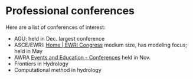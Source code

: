 # Professional conferences

Here are a list of conferences of interest:
- AGU: held in Dec. largest conference
- ASCE/EWRI: [Home | EWRI Congress](https://www.ewricongress.org/) medium size, has modeling focus; held in May
- AWRA [Events and Education - Conferences](https://www.awra.org/Members/Events_and_Education/Events_and_Education_Conferences.aspx) held in Nov.
- Frontiers in Hydrology
- Computational method in hydrology
